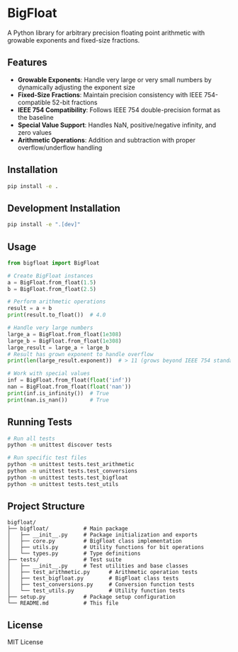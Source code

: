# BigFloat

A Python library for arbitrary precision floating point arithmetic with growable exponents and fixed-size fractions.

## Features

- **Growable Exponents**: Handle very large or very small numbers by dynamically adjusting the exponent size
- **Fixed-Size Fractions**: Maintain precision consistency with IEEE 754-compatible 52-bit fractions  
- **IEEE 754 Compatibility**: Follows IEEE 754 double-precision format as the baseline
- **Special Value Support**: Handles NaN, positive/negative infinity, and zero values
- **Arithmetic Operations**: Addition and subtraction with proper overflow/underflow handling

## Installation

```bash
pip install -e .
```

## Development Installation

```bash
pip install -e ".[dev]"
```

## Usage

```python
from bigfloat import BigFloat

# Create BigFloat instances
a = BigFloat.from_float(1.5)
b = BigFloat.from_float(2.5)

# Perform arithmetic operations
result = a + b
print(result.to_float())  # 4.0

# Handle very large numbers
large_a = BigFloat.from_float(1e308)
large_b = BigFloat.from_float(1e308)
large_result = large_a + large_b
# Result has grown exponent to handle overflow
print(len(large_result.exponent))  # > 11 (grows beyond IEEE 754 standard)

# Work with special values
inf = BigFloat.from_float(float('inf'))
nan = BigFloat.from_float(float('nan'))
print(inf.is_infinity())  # True
print(nan.is_nan())       # True
```

## Running Tests

```bash
# Run all tests
python -m unittest discover tests

# Run specific test files
python -m unittest tests.test_arithmetic
python -m unittest tests.test_conversions
python -m unittest tests.test_bigfloat
python -m unittest tests.test_utils
```

## Project Structure

```
bigfloat/
├── bigfloat/           # Main package
│   ├── __init__.py     # Package initialization and exports
│   ├── core.py         # BigFloat class implementation
│   ├── utils.py        # Utility functions for bit operations
│   └── types.py        # Type definitions
├── tests/              # Test suite
│   ├── __init__.py     # Test utilities and base classes
│   ├── test_arithmetic.py      # Arithmetic operation tests
│   ├── test_bigfloat.py        # BigFloat class tests  
│   ├── test_conversions.py     # Conversion function tests
│   └── test_utils.py           # Utility function tests
├── setup.py            # Package setup configuration
└── README.md           # This file
```

## License

MIT License
